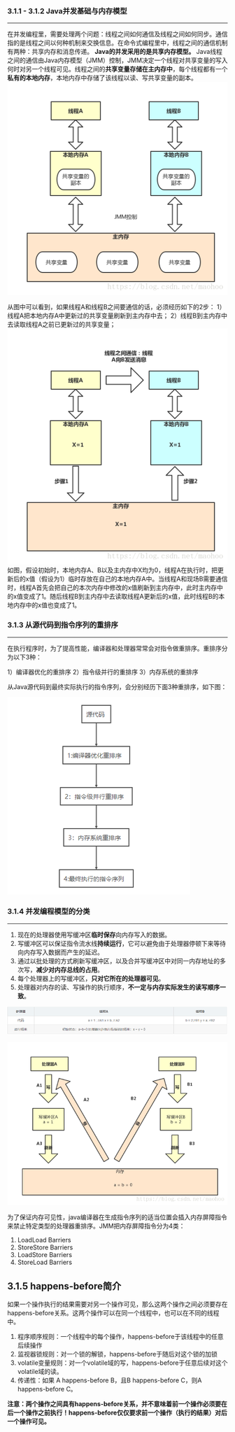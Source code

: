 ### 3.1.1 - 3.1.2 Java并发基础与内存模型
-------------------

在并发编程里，需要处理两个问题：线程之间如何通信及线程之间如何同步。通信指的是线程之间以何种机制来交换信息。在命令式编程里中，线程之间的通信机制有两种：共享内存和消息传递。
**Java的并发采用的是共享内存模型。**
Java线程之间的通信由Java内存模型（JMM）控制，JMM决定一个线程对共享变量的写入何时对另一个线程可见。线程之间的**共享变量存储在主内存中**，每个线程都有一个**私有的本地内存**，本地内存中存储了该线程以读、写共享变量的副本。
![这里写图片描述](image/20180724104050963.png)

从图中可以看到，如果线程A和线程B之间要通信的话，必须经历如下的2步：
1）线程A把本地内存A中更新过的共享变量刷新到主内存中去；
2）线程B到主内存中去读取线程A之前已更新过的共享变量；
![这里写图片描述](image/20180724110438654.png)
如图，假设初始时，本地内存A、B以及主内存中X均为0，线程A在执行时，把更新后的x值（假设为1）临时存放在自己的本地内存A中。当线程A和现场B需要通信时，线程A首先会把自己的本次内存中修改的x值刷新到主内存中，此时主内存中的x值变成了1。随后线程B到主内存中去读取线程A更新后的x值，此时线程B的本地内存中的x值也变成了1。

### 3.1.3 从源代码到指令序列的重排序
-------------------

在执行程序时，为了提高性能，编译器和处理器常常会对指令做重排序。重排序分为以下3种：

1）编译器优化的重排序
2）指令级并行的重排序
3）内存系统的重排序

从Java源代码到最终实际执行的指令序列，会分别经历下面3种重排序，如下图：

![](image/201941113936.png)

### 3.1.4 并发编程模型的分类
-------------------

 1. 现在的处理器使用写缓冲区**临时保存**向内存写入的数据。
 2. 写缓冲区可以保证指令流水线**持续运行**，它可以避免由于处理器停顿下来等待向内存写入数据而产生的延迟。
 3. 通过以批处理的方式刷新写缓冲区，以及合并写缓冲区中对同一内存地址的多次写，**减少对内存总线的占用**。
 4. 每个处理器上的写缓冲区，**只对它所在的处理器可见**。
 5. 处理器对内存的读、写操作的执行顺序，**不一定与内存实际发生的读写顺序一致**。

![](image/201941114135.png)

![](image/20180724114621527.png)

为了保证内存可见性，java编译器在生成指令序列的适当位置会插入内存屏障指令来禁止特定类型的处理器重排序。JMM把内存屏障指令分为4类：

 1. LoadLoad Barriers
 2. StoreStore Barriers
 3. LoadStore Barriers
 4. StoreLoad Barriers

3.1.5 happens-before简介
-------------------

如果一个操作执行的结果需要对另一个操作可见，那么这两个操作之间必须要存在happens-before关系。这两个操作可以在同一个线程中，也可以在不同的线程中。

 1. 程序顺序规则：一个线程中的每个操作，happens-before于该线程中的任意后续操作
 2. 监视器锁规则：对一个锁的解锁，happens-before于随后对这个锁的加锁
 3. volatile变量规则：对一个volatile域的写，happens-before于任意后续对这个volatile域的读。
 4. 传递性：如果 A happens-before B，且B happens-before C，则A happens-before C。

**注意：两个操作之间具有happens-before关系，并不意味着前一个操作必须要在后一个操作之前执行！happens-before仅仅要求前一个操作（执行的结果）对后一个操作可见。**
